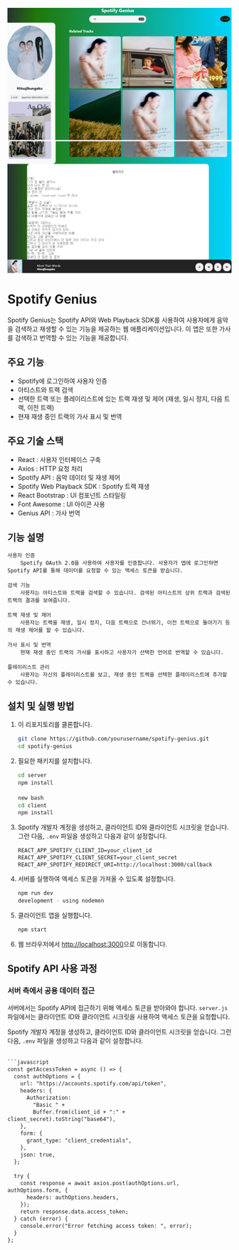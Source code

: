 ![shoot1](assets/image.png)
![shoot 2](assets/image-1.png)

# Spotify Genius

Spotify Genius는 Spotify API와 Web Playback SDK를 사용하여 사용자에게 음악을 검색하고 재생할 수 있는 기능을 제공하는 웹 애플리케이션입니다. 이 앱은 또한 가사를 검색하고 번역할 수 있는 기능을 제공합니다.

## 주요 기능

- Spotify에 로그인하여 사용자 인증
- 아티스트와 트랙 검색
- 선택한 트랙 또는 플레이리스트에 있는 트랙 재생 및 제어 (재생, 일시 정지, 다음 트랙, 이전 트랙)
- 현재 재생 중인 트랙의 가사 표시 및 번역

## 주요 기술 스택

- React : 사용자 인터페이스 구축
- Axios : HTTP 요청 처리
- Spotify API : 음악 데이터 및 재생 제어
- Spotify Web Playback SDK : Spotify 트랙 재생
- React Bootstrap : UI 컴포넌트 스타일링
- Font Awesome : UI 아이콘 사용
- Genius API : 가사 번역

## 기능 설명

    사용자 인증
        Spotify OAuth 2.0을 사용하여 사용자를 인증합니다. 사용자가 앱에 로그인하면 Spotify API를 통해 데이터를 요청할 수 있는 액세스 토큰을 받습니다.

    검색 기능
        사용자는 아티스트와 트랙을 검색할 수 있습니다. 검색된 아티스트의 상위 트랙과 검색된 트랙의 결과를 보여줍니다.

    트랙 재생 및 제어
        사용자는 트랙을 재생, 일시 정지, 다음 트랙으로 건너뛰기, 이전 트랙으로 돌아가기 등의 재생 제어를 할 수 있습니다.

    가사 표시 및 번역
        현재 재생 중인 트랙의 가사를 표시하고 사용자가 선택한 언어로 번역할 수 있습니다.

    플레이리스트 관리
        사용자는 자신의 플레이리스트를 보고, 재생 중인 트랙을 선택한 플레이리스트에 추가할 수 있습니다.

## 설치 및 실행 방법

1. 이 리포지토리를 클론합니다.

   ```bash
   git clone https://github.com/yourusername/spotify-genius.git
   cd spotify-genius
   ```

2. 필요한 패키지를 설치합니다.

   ```bash
   cd server
   npm install

   new bash
   cd client
   npm install

   ```

3. Spotify 개발자 계정을 생성하고, 클라이언트 ID와 클라이언트 시크릿을 얻습니다. 그런 다음, `.env` 파일을 생성하고 다음과 같이 설정합니다.

   ```env
   REACT_APP_SPOTIFY_CLIENT_ID=your_client_id
   REACT_APP_SPOTIFY_CLIENT_SECRET=your_client_secret
   REACT_APP_SPOTIFY_REDIRECT_URI=http://localhost:3000/callback
   ```

4. 서버를 실행하여 액세스 토큰을 가져올 수 있도록 설정합니다.

   ```bash
   npm run dev
   development - using nodemon
   ```

5. 클라이언트 앱을 실행합니다.

   ```bash
   npm start
   ```

6. 웹 브라우저에서 [http://localhost:3000](http://localhost:3000)으로 이동합니다.

## Spotify API 사용 과정

### 서버 측에서 공용 데이터 접근

서버에서는 Spotify API에 접근하기 위해 액세스 토큰을 받아와야 합니다. `server.js` 파일에서는 클라이언트 ID와 클라이언트 시크릿을 사용하여 액세스 토큰을 요청합니다.

Spotify 개발자 계정을 생성하고, 클라이언트 ID와 클라이언트 시크릿을 얻습니다. 그런 다음, `.env` 파일을 생성하고 다음과 같이 설정합니다.

````env

```javascript
const getAccessToken = async () => {
  const authOptions = {
    url: "https://accounts.spotify.com/api/token",
    headers: {
      Authorization:
        "Basic " +
        Buffer.from(client_id + ":" + client_secret).toString("base64"),
    },
    form: {
      grant_type: "client_credentials",
    },
    json: true,
  };

  try {
    const response = await axios.post(authOptions.url, authOptions.form, {
      headers: authOptions.headers,
    });
    return response.data.access_token;
  } catch (error) {
    console.error("Error fetching access token: ", error);
  }
};
````
